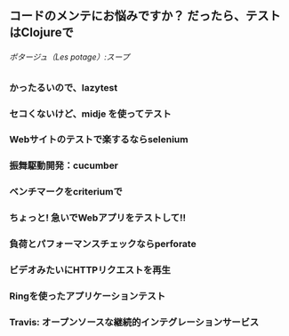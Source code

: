 ## コードのメンテにお悩みですか？ だったら、テストはClojureで
###### ポタージュ（Les potage）:スープ

### かったるいので、lazytest
### セコくないけど、midje を使ってテスト 
### Webサイトのテストで楽するならselenium
### 振舞駆動開発：cucumber
### ベンチマークをcriteriumで
### ちょっと!  急いでWebアプリをテストして!!
### 負荷とパフォーマンスチェックならperforate
### ビデオみたいにHTTPリクエストを再生 
### Ringを使ったアプリケーションテスト
### Travis: オープンソースな継続的インテグレーションサービス